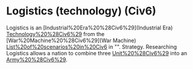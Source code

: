 # Logistics (technology) (Civ6)

Logistics is an [Industrial%20Era%20%28Civ6%29](Industrial Era) [Technology%20%28Civ6%29](technology) from the [War%20Machine%20%28Civ6%29](War Machine) [List%20of%20scenarios%20in%20Civ6](scenario) in "".
Strategy.
Researching Logistics allows a nation to combine three [Unit%20%28Civ6%29](units) into an [Army%20%28Civ6%29](Army).